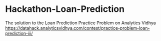 # Hackathon-Loan-Prediction
The solution to the Loan Prediction Practice Problem on Analytics Vidhya
https://datahack.analyticsvidhya.com/contest/practice-problem-loan-prediction-iii/
